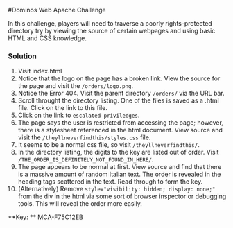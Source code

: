 #Dominos Web Apache Challenge

In this challenge, players will need to traverse a poorly rights-protected directory try by 
viewing the source of certain webpages and using basic HTML and CSS knowledge.

### Solution
1. Visit index.html
2. Notice that the logo on the page has a broken link. View the source for the page and visit the `/orders/logo.png`.
3. Notice the Error 404. Visit the parent directory `/orders/` via the URL bar.
4. Scroll throught the directory listing. One of the files is saved as a .html file. Click on the link to this file.
5. Click on the link to `escalated priviledges`.
6. The page says the user is restricted from accessing the page; however, there is a stylesheet referenced in the html document. View source and visit the `/theyllneverfindthis/styles.css` file.
7. It seems to be a normal css file, so visit `/theyllneverfindthis/`.
8. In the directory listing, the digits to the key are listed out of order. Visit `/THE_ORDER_IS_DEFINITELY_NOT_FOUND_IN_HERE/`.
9. The page appears to be normal at first. View source and find that there is a massive amount of random Italian text. The order is revealed in the heading tags scattered in the text. Read through to form the key.
10. (Alternatively) Remove  `style="visibility: hidden; display: none;"` from the div in the html via some sort of browser inspector or debugging tools. This will reveal the order more easily.

**Key: ** MCA-F75C12EB